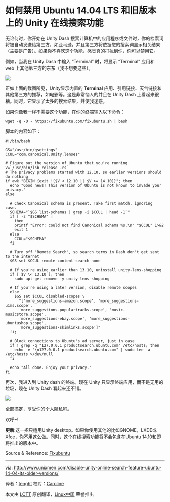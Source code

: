 如何禁用 Ubuntu 14.04 LTS 和旧版本上的 Unity 在线搜索功能
================================================================================
无论何时，你开始在 Unity Dash 搜索计算机中的应用程序或文件时，你的检索词将被自动发送给第三方，如亚马逊，并且第三方将依据您的搜索词显示相关结果（主要是广告）。如果你不喜欢这个功能，感觉真的打扰到你，你可以禁用它。

例如，当我在 Unity Dash 中输入 “Terminal” 时，将显示 “Terminal” 应用和 web 上其他第三方的东东（我不想要这些）。

![](http://180016988.r.cdn77.net/wp-content/uploads/2014/04/Menu_019.png)

正如上面的截图所见，Unity显示内置的 **Terminal** 应用、引用链接、天气链接和其他第三方的推荐，如电影等。这是非常恼人的并且在 Unity Dash 上看起来很糟。同时，它显示了太多的搜索结果，并使我迷惑。

如果你像我一样不需要这个功能，在你的终端输入以下命令：

    wget -q -O - https://fixubuntu.com/fixubuntu.sh | bash

脚本的内容如下：

    #!/bin/bash

    GS="/usr/bin/gsettings"
    CCUL="com.canonical.Unity.lenses"

    # Figure out the version of Ubuntu that you're running
    V=`/usr/bin/lsb_release -rs`
    # The privacy problems started with 12.10, so earlier versions should do nothing
    if awk "BEGIN {exit !($V < 12.10 || $V >= 14.10)}"; then
      echo "Good news! This version of Ubuntu is not known to invade your privacy."
    else
    
      # Check Canonical schema is present. Take first match, ignoring case.
      SCHEMA="`$GS list-schemas | grep -i $CCUL | head -1`"
      if [ -z "$SCHEMA" ]
        then
        printf "Error: could not find Canonical schema %s.\n" "$CCUL" 1>&2
        exit 1
      else
        CCUL="$SCHEMA"
      fi
    
      # Turn off "Remote Search", so search terms in Dash don't get sent to the internet
      $GS set $CCUL remote-content-search none
    
      # If you're using earlier than 13.10, uninstall unity-lens-shopping
      if [ $V \< 13.10 ]; then
        sudo apt-get remove -y unity-lens-shopping
    
      # If you're using a later version, disable remote scopes
      else
        $GS set $CCUL disabled-scopes \
          "['more_suggestions-amazon.scope', 'more_suggestions-u1ms.scope',
          'more_suggestions-populartracks.scope', 'music-musicstore.scope',
          'more_suggestions-ebay.scope', 'more_suggestions-ubuntushop.scope',
          'more_suggestions-skimlinks.scope']"
      fi;
    
      # Block connections to Ubuntu's ad server, just in case
      if ! grep -q "127.0.0.1 productsearch.ubuntu.com" /etc/hosts; then
        echo -e "\n127.0.0.1 productsearch.ubuntu.com" | sudo tee -a /etc/hosts >/dev/null
      fi
    
      echo "All done. Enjoy your privacy."
    fi

再次，我进入到 Unity dash 的终端。现在 Unity 只显示终端应用，而不是无用的垃圾，现在 Unity Dash 看起来还不错。

![](http://180016988.r.cdn77.net/wp-content/uploads/2014/04/Menu_020.png)

全部搞定，享受你的个人隐私吧。

欢呼~!

**更新**:这一招只适用Unity desktop。如果你使用其他的比如GNOME，LXDE或Xfce，你不用这么做。同时，这个在线搜索功能将不会包含在Ubuntu 14.10和即将推出的版本中。

Source & Reference: [Fixubuntu][1]

--------------------------------------------------------------------------------

via: http://www.unixmen.com/disable-unity-online-search-feature-ubuntu-14-04-lts-older-versions/

译者：[tenght](https://github.com/tenght) 校对：[Caroline](https://github.com/carolinewuyan)

本文由 [LCTT](https://github.com/LCTT/TranslateProject) 原创翻译，[Linux中国](http://linux.cn/) 荣誉推出

[1]:https://fixubuntu.com/
